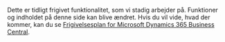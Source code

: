 Dette er tidligt frigivet funktionalitet, som vi stadig arbejder på. Funktioner og indholdet på denne side kan blive ændret. Hvis du vil vide, hvad der kommer, kan du se [Frigivelsesplan for Microsoft Dynamics 365 Business Central](https://go.microsoft.com/fwlink/?linkid=2047422).
